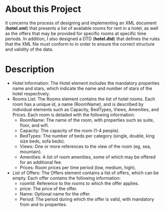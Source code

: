 # About this Project
It concerns the process of designing and implementing an XML document (**hotel.xml**) that presents a list of available rooms for rent in a hotel, as well as the offers that may be provided for specific rooms at specific time periods. In addition, I also designed a DTD (**hotel.dtd**) that defines the rules that the XML file must conform to in order to ensure the correct structure and validity of the data.

# Description 
- Hotel Information: The Hotel element includes the mandatory properties name and stars, which indicate the name and number of stars of the hotel respectively.
- Rooms List: The Rooms element contains the list of hotel rooms. Each room has a unique id, a name (RoomName), and is described by individual elements such as Capacity, BedTypes, Views, Amenities, and Prices.
 Each room is detailed with the following information:
  * RoomName: The name of the room, with properties such as suite, floor, and wifi.
  * Capacity: The capacity of the room (1-4 people).
  * BedTypes: The number of beds per category (single, double, king size beds, sofa beds).
  * Views: One or more references to the view of the room (eg, sea, mountain).
  * Amenities: A list of room amenities, some of which may be offered for an additional fee.
  * Prices: Room prices per time period (low, medium, high).
- List of Offers: The Offers element contains a list of offers, which can be empty. Each offer contains the following information:
  * roomId: Reference to the rooms to which the offer applies.
  * price: The price of the offer.
  * Name: Optional name for the offer.
  * Period: The period during which the offer is valid, with mandatory from and to properties.
